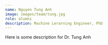 ```yaml
---
name: Nguyen Tung Anh
image: images/team/tung.jpg
role: alumni
description: Machine Lerarning Engineer, PhD
---
```

Here is some description for Dr. Tung Anh

